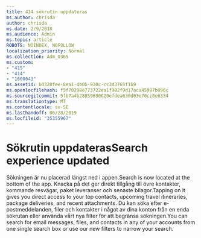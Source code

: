```yaml
---
title: 414 sökrutin uppdateras
ms.author: chrisda
author: chrisda
ms.date: 2/9/2018
ms.audience: Admin
ms.topic: article
ROBOTS: NOINDEX, NOFOLLOW
localization_priority: Normal
ms.collection: Adm_O365
ms.custom:
- "415"
- "414"
- "1600043"
ms.assetid: bd328fee-8ea1-4b0b-930c-cc3d3765f1b9
ms.openlocfilehash: f5f70298e773722ea1f982f9d17aca45997b096c
ms.sourcegitcommit: 5fb7a4b28859690020efdea630d03e70cc0e6334
ms.translationtype: MT
ms.contentlocale: sv-SE
ms.lasthandoff: 06/28/2019
ms.locfileid: "35355967"
---
```

# <a name="search-experience-updated"></a><span data-ttu-id="8491f-102">Sökrutin uppdateras</span><span class="sxs-lookup"><span data-stu-id="8491f-102">Search experience updated</span></span>

<span data-ttu-id="8491f-103">Sökningen är nu placerad längst ned i appen.</span><span class="sxs-lookup"><span data-stu-id="8491f-103">Search is now located at the bottom of the app.</span></span> <span data-ttu-id="8491f-104">Knacka på det ger direkt tillgång till övre kontakter, kommande resvägar, paket leveranser och senaste bilagor.</span><span class="sxs-lookup"><span data-stu-id="8491f-104">Tapping on it gives you direct access to your top contacts, upcoming travel itineraries, package deliveries, and recent attachments.</span></span> <span data-ttu-id="8491f-105">Du kan söka efter e-postmeddelanden, filer och kontakter i något av dina konton från en enda sökrutan eller använda vårt nya filter för att begränsa sökningen.</span><span class="sxs-lookup"><span data-stu-id="8491f-105">You can search for email messages, files, and contacts in any of your accounts from one single search box or use our new filters to narrow your search.</span></span>
